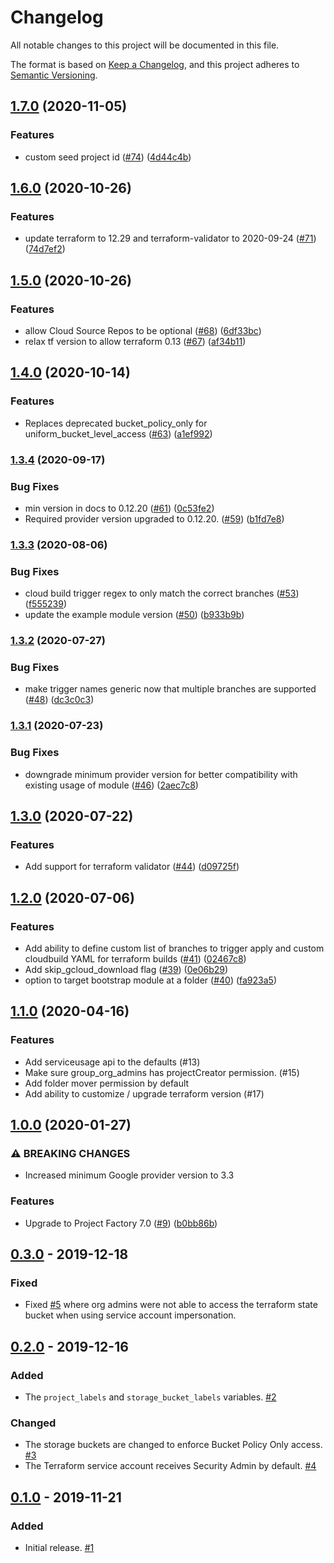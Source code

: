# Changelog

All notable changes to this project will be documented in this file.

The format is based on
[Keep a Changelog](https://keepachangelog.com/en/1.0.0/),
and this project adheres to
[Semantic Versioning](https://semver.org/spec/v2.0.0.html).

## [1.7.0](https://www.github.com/terraform-google-modules/terraform-google-bootstrap/compare/v1.6.0...v1.7.0) (2020-11-05)


### Features

* custom seed project id ([#74](https://www.github.com/terraform-google-modules/terraform-google-bootstrap/issues/74)) ([4d44c4b](https://www.github.com/terraform-google-modules/terraform-google-bootstrap/commit/4d44c4ba57638f7aca081a3a3bcc2685437f17f4))

## [1.6.0](https://www.github.com/terraform-google-modules/terraform-google-bootstrap/compare/v1.5.0...v1.6.0) (2020-10-26)


### Features

* update terraform to 12.29 and terraform-validator to 2020-09-24 ([#71](https://www.github.com/terraform-google-modules/terraform-google-bootstrap/issues/71)) ([74d7ef2](https://www.github.com/terraform-google-modules/terraform-google-bootstrap/commit/74d7ef257b9f7a076e878ec9ed56dabbf006d78f))

## [1.5.0](https://www.github.com/terraform-google-modules/terraform-google-bootstrap/compare/v1.4.0...v1.5.0) (2020-10-26)


### Features

* allow Cloud Source Repos to be optional ([#68](https://www.github.com/terraform-google-modules/terraform-google-bootstrap/issues/68)) ([6df33bc](https://www.github.com/terraform-google-modules/terraform-google-bootstrap/commit/6df33bc50b5d25176b01b722761c941c10baeaef))
* relax tf version to allow terraform 0.13 ([#67](https://www.github.com/terraform-google-modules/terraform-google-bootstrap/issues/67)) ([af34b11](https://www.github.com/terraform-google-modules/terraform-google-bootstrap/commit/af34b11889e49fb3c50932ba7e14c33f3291eefe))

## [1.4.0](https://www.github.com/terraform-google-modules/terraform-google-bootstrap/compare/v1.3.4...v1.4.0) (2020-10-14)


### Features

* Replaces deprecated bucket_policy_only for uniform_bucket_level_access ([#63](https://www.github.com/terraform-google-modules/terraform-google-bootstrap/issues/63)) ([a1ef992](https://www.github.com/terraform-google-modules/terraform-google-bootstrap/commit/a1ef9924a325331539bdb9eedbb8007d0b35be80))

### [1.3.4](https://www.github.com/terraform-google-modules/terraform-google-bootstrap/compare/v1.3.3...v1.3.4) (2020-09-17)


### Bug Fixes

* min version in docs to 0.12.20 ([#61](https://www.github.com/terraform-google-modules/terraform-google-bootstrap/issues/61)) ([0c53fe2](https://www.github.com/terraform-google-modules/terraform-google-bootstrap/commit/0c53fe2a438cec4aa1d5561ec2497ab9ac68eebe))
* Required provider version upgraded to 0.12.20. ([#59](https://www.github.com/terraform-google-modules/terraform-google-bootstrap/issues/59)) ([b1fd7e8](https://www.github.com/terraform-google-modules/terraform-google-bootstrap/commit/b1fd7e8d5b3d69f460477d4b417102f40f83352f))

### [1.3.3](https://www.github.com/terraform-google-modules/terraform-google-bootstrap/compare/v1.3.2...v1.3.3) (2020-08-06)


### Bug Fixes

* cloud build trigger regex to only match the correct branches ([#53](https://www.github.com/terraform-google-modules/terraform-google-bootstrap/issues/53)) ([f555239](https://www.github.com/terraform-google-modules/terraform-google-bootstrap/commit/f555239de6ff9aa12f6813c9256127c07c1a2898))
* update the example module version ([#50](https://www.github.com/terraform-google-modules/terraform-google-bootstrap/issues/50)) ([b933b9b](https://www.github.com/terraform-google-modules/terraform-google-bootstrap/commit/b933b9b883fbf61eb354f9e8679b54c7cb40e560))

### [1.3.2](https://www.github.com/terraform-google-modules/terraform-google-bootstrap/compare/v1.3.1...v1.3.2) (2020-07-27)


### Bug Fixes

* make trigger names generic now that multiple branches are supported ([#48](https://www.github.com/terraform-google-modules/terraform-google-bootstrap/issues/48)) ([dc3c0c3](https://www.github.com/terraform-google-modules/terraform-google-bootstrap/commit/dc3c0c3eb363d936445cdef4e11fc5ec5de7347e))

### [1.3.1](https://www.github.com/terraform-google-modules/terraform-google-bootstrap/compare/v1.3.0...v1.3.1) (2020-07-23)


### Bug Fixes

* downgrade minimum provider version for better compatibility with existing usage of module ([#46](https://www.github.com/terraform-google-modules/terraform-google-bootstrap/issues/46)) ([2aec7c8](https://www.github.com/terraform-google-modules/terraform-google-bootstrap/commit/2aec7c842ca4990385077d5653ce9a9dddbda28b))

## [1.3.0](https://www.github.com/terraform-google-modules/terraform-google-bootstrap/compare/v1.2.0...v1.3.0) (2020-07-22)


### Features

* Add support for terraform validator ([#44](https://www.github.com/terraform-google-modules/terraform-google-bootstrap/issues/44)) ([d09725f](https://www.github.com/terraform-google-modules/terraform-google-bootstrap/commit/d09725f48054b2d0c08001b3650be7413d610c38))

## [1.2.0](https://www.github.com/terraform-google-modules/terraform-google-bootstrap/compare/v1.1.0...v1.2.0) (2020-07-06)


### Features

* Add ability to define custom list of branches to trigger apply and custom cloudbuild YAML for terraform builds ([#41](https://www.github.com/terraform-google-modules/terraform-google-bootstrap/issues/41)) ([02467c8](https://www.github.com/terraform-google-modules/terraform-google-bootstrap/commit/02467c860b68cfab4e65241cae4406feb95a5674))
* Add skip_gcloud_download flag ([#39](https://www.github.com/terraform-google-modules/terraform-google-bootstrap/issues/39)) ([0e06b29](https://www.github.com/terraform-google-modules/terraform-google-bootstrap/commit/0e06b299a22c454cc0406c34de59fde150d33095))
* option to target bootstrap module at a folder ([#40](https://www.github.com/terraform-google-modules/terraform-google-bootstrap/issues/40)) ([fa923a5](https://www.github.com/terraform-google-modules/terraform-google-bootstrap/commit/fa923a5242146837ca9d5001390f9200ccc40a7f))

## [1.1.0](https://www.github.com/terraform-google-modules/terraform-google-bootstrap/compare/v1.0.0...v1.1.0) (2020-04-16)

### Features

* Add serviceusage api to the defaults (#13)
* Make sure group_org_admins has projectCreator permission. (#15)
* Add folder mover permission by default
* Add ability to customize / upgrade terraform version (#17)

## [1.0.0](https://www.github.com/terraform-google-modules/terraform-google-bootstrap/compare/v0.3.0...v1.0.0) (2020-01-27)


### ⚠ BREAKING CHANGES

* Increased minimum Google provider version to 3.3

### Features

* Upgrade to Project Factory 7.0 ([#9](https://www.github.com/terraform-google-modules/terraform-google-bootstrap/issues/9)) ([b0bb86b](https://www.github.com/terraform-google-modules/terraform-google-bootstrap/commit/b0bb86b666fc7e434f646ef35f7eaba6dc98e2d7))

## [0.3.0] - 2019-12-18

### Fixed
- Fixed [#5] where org admins were not able to access the terraform state bucket when using service account impersonation.

## [0.2.0] - 2019-12-16

### Added

- The `project_labels` and `storage_bucket_labels` variables. [#2]

### Changed

- The storage buckets are changed to enforce Bucket Policy Only access. [#3]
- The Terraform service account receives Security Admin by default. [#4]

## [0.1.0] - 2019-11-21

### Added

- Initial release. [#1]

[Unreleased]: https://github.com/terraform-google-modules/terraform-google-bootstrap/compare/v0.3.0...HEAD
[0.3.0]: https://github.com/terraform-google-modules/terraform-google-bootstrap/compare/v0.2.0...v0.3.0
[0.2.0]: https://github.com/terraform-google-modules/terraform-google-bootstrap/compare/v0.1.0...v0.2.0
[0.1.0]: https://github.com/terraform-google-modules/terraform-google-bootstrap/releases/tag/v0.1.0
[#5]: https://github.com/terraform-google-modules/terraform-google-bootstrap/issues/5
[#4]: https://github.com/terraform-google-modules/terraform-google-bootstrap/pull/4
[#3]: https://github.com/terraform-google-modules/terraform-google-bootstrap/issues/3
[#2]: https://github.com/terraform-google-modules/terraform-google-bootstrap/issues/2
[#1]: https://github.com/terraform-google-modules/terraform-google-bootstrap/pull/1
